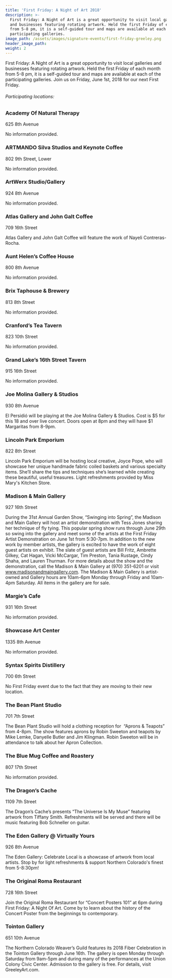 ```yaml
---
title: 'First Friday: A Night of Art 2018'
description: >-
  First Friday: A Night of Art is a great opportunity to visit local galleries
  and businesses featuring rotating artwork. Held the first Friday of each month
  from 5-8 pm, it is a self-guided tour and maps are available at each of the
  participating galleries.
image_path: /assets/images/signature-events/first-friday-greeley.png
header_image_path:
weight: 2
---
```


First Friday: A Night of Art is a great opportunity to visit local galleries and businesses featuring rotating artwork. Held the first Friday of each month from 5-8 pm, it is a self-guided tour and maps are available at each of the participating galleries. Join us on Friday, June 1st, 2018 for our next First Friday.

###### *Participating locations:*

### Academy Of Natural Therapy

625 8th Avenue

No information provided.

### ARTMANDO Silva Studios and Keynote Coffee

802 9th Street, Lower

No information provided.

### ArtWerx Studio/Gallery

924 8th Avenue

No information provided.

### Atlas Gallery and John Galt Coffee

709 16th Street

Atlas Gallery and John Galt Coffee will feature the work of Nayeli Contreras-Rocha.

### Aunt Helen’s Coffee House

800 8th Avenue

No information provided.

### Brix Taphouse & Brewery

813 8th Street

No information provided.

### Cranford’s Tea Tavern

823 10th Street

No information provided.

### Grand Lake’s 16th Street Tavern

915 16th Street

No information provided.

### Joe Molina Gallery & Studios

930 8th Avenue

El Persidi&oacute; will be playing at the Joe Molina Gallery & Studios. Cost is $5 for this 18 and over live concert. Doors open at 8pm and they will have $1 Margaritas from 8-9pm.

### Lincoln Park Emporium

822 8th Street

Lincoln Park Emporium will be hosting local creative, Joyce Pope, who will showcase her unique handmade fabric coiled baskets and various specialty items. She’ll share the tips and techniques she’s learned while creating these beautiful, useful treasures. Light refreshments provided by Miss Mary's Kitchen Store.

### Madison & Main Gallery

927 16th Street

During the 31st Annual Garden Show, “Swinging into Spring”, the Madison and Main Gallery will host an artist demonstration with Tess Jones sharing her technique of fly tying. This popular spring show runs through June 29th so swing into the gallery and meet some of the artists at the First Friday Artist Demonstration on June 1st from 5:30-7pm. In addition to the new work by member artists, the gallery is excited to have the work of eight guest artists on exhibit. The slate of guest artists are Bill Fritz, Ambrette Gilkey, Cat Hagan, Vicki McCargar, Tim Preston, Tania Rustage, Cindy Shaha, and Lauren Thurman. For more details about the show and the demonstration, call the Madison & Main Gallery at (970) 351-6201 or visit www.madisonandmaingallery.com. The Madison & Main Gallery is artist-owned and Gallery hours are 10am-6pm Monday through Friday and 10am-4pm Saturday. All items in the gallery are for sale.

### Margie’s Cafe

931 16th Street

No information provided.

### Showcase Art Center

1335 8th Avenue

No information provided.

### Syntax Spirits Distillery

700 6th Street

No First Friday event due to the fact that they are moving to their new location.

### The Bean Plant Studio

701 7th Street

The Bean Plant Studio will hold a clothing reception for &nbsp;“Aprons & Teapots” from 4-8pm. The show features aprons by Robin Sweeton and teapots by Mike Lemke, Danyelle Butler and Jim Klingman. Robin Sweeton will be in attendance to talk about her Apron Collection.

### The Blue Mug Coffee and Roastery

807 17th Street

No information provided.

### The Dragon’s Cache

1109 7th Street

The Dragon’s Cache’s presents “The Universe Is My Muse” featuring artwork from Tiffany Smith. Refreshments will be served and there will be music featuring Bob Schneller on guitar.

### The Eden Gallery @ Virtually Yours

926 8th Avenue

The Eden Gallery: Celebrate Local is a showcase of artwork from local artists. Stop by for light refreshments & support Northern Colorado's finest from 5-8:30pm!

### The Original Roma Restaurant

728 16th Street

Join the Original Roma Restaurant for “Concert Posters 101” at 6pm during First Friday: A Night Of Art. Come by to learn about the history of the Concert Poster from the beginnings to contemporary.

### Tointon Gallery

651 10th Avenue

The Northern Colorado Weaver’s Guild features its 2018 Fiber Celebration in the Tointon Gallery through June 16th. The gallery is open Monday through Saturday from 9am-5pm and during many of the performances at the Union Colony Civic Center. Admission to the gallery is free. For details, visit GreeleyArt.com.